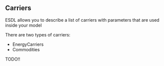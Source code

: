 ## Carriers

ESDL allows you to describe a list of carriers with parameters that are used inside your model

There are two types of carriers:
- EnergyCarriers
- Commodities

TODO!!